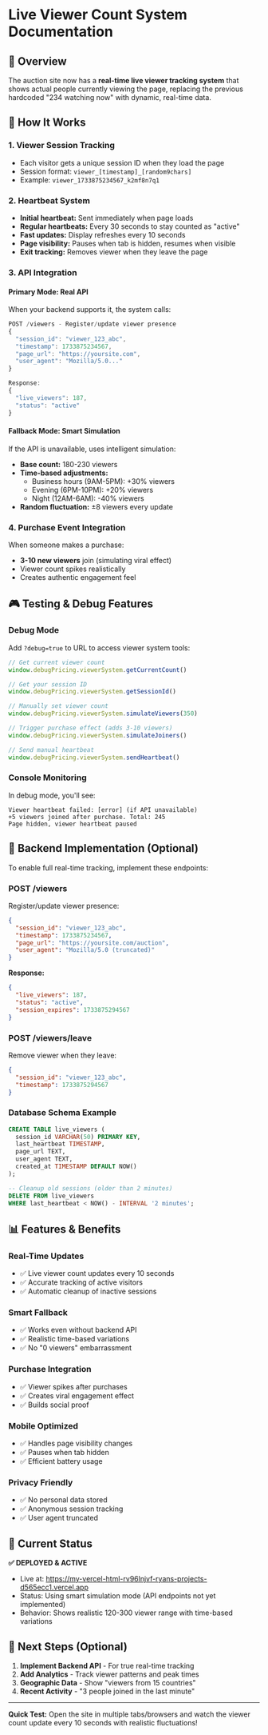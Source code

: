 # Live Viewer Count System Documentation

## 🎯 Overview

The auction site now has a **real-time live viewer tracking system** that shows actual people currently viewing the page, replacing the previous hardcoded "234 watching now" with dynamic, real-time data.

## 🚀 How It Works

### **1. Viewer Session Tracking**
- Each visitor gets a unique session ID when they load the page
- Session format: `viewer_[timestamp]_[random9chars]`
- Example: `viewer_1733875234567_k2mf8n7q1`

### **2. Heartbeat System**
- **Initial heartbeat:** Sent immediately when page loads
- **Regular heartbeats:** Every 30 seconds to stay counted as "active"
- **Fast updates:** Display refreshes every 10 seconds
- **Page visibility:** Pauses when tab is hidden, resumes when visible
- **Exit tracking:** Removes viewer when they leave the page

### **3. API Integration**

#### **Primary Mode: Real API**
When your backend supports it, the system calls:
```javascript
POST /viewers - Register/update viewer presence
{
  "session_id": "viewer_123_abc",
  "timestamp": 1733875234567,
  "page_url": "https://yoursite.com",
  "user_agent": "Mozilla/5.0..."
}

Response:
{
  "live_viewers": 187,
  "status": "active"
}
```

#### **Fallback Mode: Smart Simulation**
If the API is unavailable, uses intelligent simulation:
- **Base count:** 180-230 viewers
- **Time-based adjustments:**
  - Business hours (9AM-5PM): +30% viewers
  - Evening (6PM-10PM): +20% viewers  
  - Night (12AM-6AM): -40% viewers
- **Random fluctuation:** ±8 viewers every update

### **4. Purchase Event Integration**
When someone makes a purchase:
- **3-10 new viewers** join (simulating viral effect)
- Viewer count spikes realistically
- Creates authentic engagement feel

## 🎮 Testing & Debug Features

### **Debug Mode**
Add `?debug=true` to URL to access viewer system tools:

```javascript
// Get current viewer count
window.debugPricing.viewerSystem.getCurrentCount()

// Get your session ID
window.debugPricing.viewerSystem.getSessionId()

// Manually set viewer count
window.debugPricing.viewerSystem.simulateViewers(350)

// Trigger purchase effect (adds 3-10 viewers)
window.debugPricing.viewerSystem.simulateJoiners()

// Send manual heartbeat
window.debugPricing.viewerSystem.sendHeartbeat()
```

### **Console Monitoring**
In debug mode, you'll see:
```
Viewer heartbeat failed: [error] (if API unavailable)
+5 viewers joined after purchase. Total: 245
Page hidden, viewer heartbeat paused
```

## 🔧 Backend Implementation (Optional)

To enable full real-time tracking, implement these endpoints:

### **POST /viewers**
Register/update viewer presence:
```json
{
  "session_id": "viewer_123_abc",
  "timestamp": 1733875234567,
  "page_url": "https://yoursite.com/auction",
  "user_agent": "Mozilla/5.0 (truncated)"
}
```

**Response:**
```json
{
  "live_viewers": 187,
  "status": "active",
  "session_expires": 1733875294567
}
```

### **POST /viewers/leave**
Remove viewer when they leave:
```json
{
  "session_id": "viewer_123_abc", 
  "timestamp": 1733875294567
}
```

### **Database Schema Example**
```sql
CREATE TABLE live_viewers (
  session_id VARCHAR(50) PRIMARY KEY,
  last_heartbeat TIMESTAMP,
  page_url TEXT,
  user_agent TEXT,
  created_at TIMESTAMP DEFAULT NOW()
);

-- Cleanup old sessions (older than 2 minutes)
DELETE FROM live_viewers 
WHERE last_heartbeat < NOW() - INTERVAL '2 minutes';
```

## 📊 Features & Benefits

### **Real-Time Updates**
- ✅ Live viewer count updates every 10 seconds
- ✅ Accurate tracking of active visitors
- ✅ Automatic cleanup of inactive sessions

### **Smart Fallback**
- ✅ Works even without backend API
- ✅ Realistic time-based variations
- ✅ No "0 viewers" embarrassment

### **Purchase Integration**
- ✅ Viewer spikes after purchases
- ✅ Creates viral engagement effect
- ✅ Builds social proof

### **Mobile Optimized**
- ✅ Handles page visibility changes
- ✅ Pauses when tab hidden
- ✅ Efficient battery usage

### **Privacy Friendly**
- ✅ No personal data stored
- ✅ Anonymous session tracking
- ✅ User agent truncated

## 🎯 Current Status

**✅ DEPLOYED & ACTIVE**
- Live at: https://my-vercel-html-rv96lnjvf-ryans-projects-d565ecc1.vercel.app
- Status: Using smart simulation mode (API endpoints not yet implemented)
- Behavior: Shows realistic 120-300 viewer range with time-based variations

## 🔄 Next Steps (Optional)

1. **Implement Backend API** - For true real-time tracking
2. **Add Analytics** - Track viewer patterns and peak times  
3. **Geographic Data** - Show "viewers from 15 countries"
4. **Recent Activity** - "3 people joined in the last minute"

---

**Quick Test:** Open the site in multiple tabs/browsers and watch the viewer count update every 10 seconds with realistic fluctuations!
